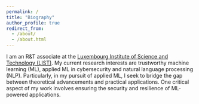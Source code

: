```yaml
---
permalink: /
title: "Biography"
author_profile: true
redirect_from: 
  - /about/
  - /about.html
---
```


I am an R&T associate at the [Luxembourg Institute of Science and Technology (LIST)](https://www.list.lu/). My current research interests are trustworthy machine learning (ML), applied ML in cybersecurity and natural language processing (NLP). Particularly, in my pursuit of applied ML, I seek to bridge the gap between theoretical advancements and practical applications. One critical aspect of my work involves ensuring the security and resilience of ML-powered applications. 

